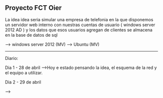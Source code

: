 Proyecto FCT Oier
-------------------

La idea idea seria simular una empresa de telefonia en la que disponemos un servidor web interno con nuestras cuentas de 
usuario ( windows server 2012 AD ) y los datos que esos usuarios agregan de clientes se almacena en la base de datos de sql 

--> windows server 2012 (MV)
--> Ubuntu (MV)

--------------------

Diario:

Dia 1 - 28 de abril
                  -->Hoy e estado pensando la idea, el esquema de la red y el equipo a utilizar.

Dia 2 - 29 de abril

--> 

